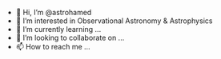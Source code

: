 - 👋 Hi, I’m @astrohamed
- 👀 I’m interested in  Observational Astronomy & Astrophysics
- 🌱 I’m currently learning ...
- 💞️ I’m looking to collaborate on ...
- 📫 How to reach me ...

<!---
astrohamed/astrohamed is a ✨ special ✨ repository because its `README.md` (this file) appears on your GitHub profile.
You can click the Preview link to take a look at your changes.
--->
